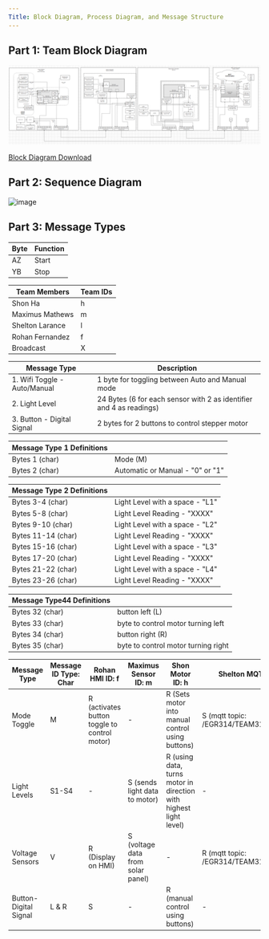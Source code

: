 ```yaml
---
Title: Block Diagram, Process Diagram, and Message Structure 
---
```

## Part 1: Team Block Diagram
<img src="https://raw.githubusercontent.com/EGR314-2025-S-311/T311.github.io/refs/heads/main/images/TeamBLOCK.png">

[Block Diagram Download](https://github.com/EGR314-2025-S-311/T311.github.io/blob/main/images/Team%20Block%20Diagram.pdf)

## Part 2: Sequence Diagram
<img width="468" alt="image" src="https://github.com/user-attachments/assets/06cad9ed-694c-4612-8d99-c81a206fdac9" />


## Part 3: Message Types

| Byte | Function |
|----|-------|
| AZ | Start |
| YB | Stop  |

| Team Members | Team IDs |
|--------------|----------|
| Shon Ha | h |
| Maximus Mathews | m |
| Shelton Larance | l |
| Rohan Fernandez | f |
| Broadcast | X |


| Message Type                              | Description                                                      |
| ----------------------------------------- | ---------------------------------------------------------------- |
| 1. Wifi Toggle - Auto/Manual              | 1 byte for toggling between Auto and Manual mode                 | 
| 2. Light Level                            | 24 Bytes (6 for each sensor with 2 as identifier and 4 as readings)                                      |
| 3. Button - Digital Signal                | 2 bytes for 2 buttons to control stepper motor          |

| Message Type 1 Definitions                |                                                                  |
| ----------------------------------------- | ---------------------------------------------------------------- |
| Bytes 1 (char)                        | Mode (M)                                 |
| Bytes 2 (char)                        | Automatic or Manual - "0" or "1"                                 |

| Message Type 2 Definitions                |                                                                  |
| ----------------------------------------- | ---------------------------------------------------------------- |
| Bytes 3-4 (char)                     | Light Level with a space - "L1"                                  |
| Bytes 5-8 (char)                         | Light Level Reading - "XXXX"                                     |
| Bytes 9-10 (char)                     | Light Level with a space - "L2"                                  |
| Bytes 11-14 (char)                         | Light Level Reading - "XXXX"                                     |
| Bytes 15-16 (char)                     | Light Level with a space - "L3"                                  |
| Bytes 17-20 (char)                         | Light Level Reading - "XXXX"                                     |
| Bytes 21-22 (char)                     | Light Level with a space - "L4"                                  |
| Bytes 23-26 (char)                         | Light Level Reading - "XXXX"                                     |


| Message Type44 Definitions                |                                                                  |
| ----------------------------------------- | ---------------------------------------------------------------- |
| Bytes 32 (char)  | button left (L) |
| Bytes 33 (char)                     | byte to control motor turning left          |
| Bytes 34 (char)  | button right (R) |
| Bytes 35 (char)  | byte to control motor turning right |

| **Message Type**          | **Message ID Type: Char** | **Rohan HMI ID: f**                        | **Maximus Sensor ID: m**          | **Shon Motor ID: h**                                             | **Shelton MQTT ID: l**                  |
|---------------------------|---------------------------|--------------------------------------------|-----------------------------------|------------------------------------------------------------------|-----------------------------------------|
| Mode Toggle               | M                         | R (activates button toggle to control motor) | -            | R (Sets motor into manual control using buttons)                 | S (mqtt topic: /EGR314/TEAM311/Mode)    |
| Light Levels              | S1-S4                     | -                                          | S (sends light data to motor)     | R (using data, turns motor in direction with highest light level) | -                                       |
| Voltage Sensors           | V                         | R (Display on HMI)                         | S (voltage data from solar panel) | -                                           | R (mqtt topic: /EGR314/TEAM311/Voltage) |
| Button-Digital Signal     | L & R                     | S                                          | -            | R (manual control using buttons)                                 | -                                       |



